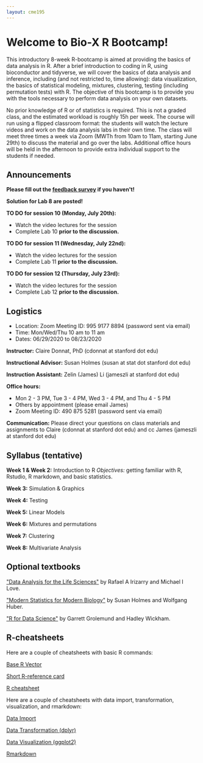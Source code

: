 ```yaml
---
layout: cme195
---
```


# [](#welcome) Welcome to Bio-X R Bootcamp!



This introductory 8-week R-bootcamp is aimed at providing the basics of data analysis in R. After a brief introduction to coding in R, using bioconductor and tidyverse, we will cover the basics of data analysis and inference, including (and not restricted to, time allowing): data visualization, the basics of statistical modeling, mixtures, clustering, testing (including permutation tests) with R.  The objective of this bootcamp is to provide you with the tools necessary to perform data analysis on your own datasets. 


No prior knowledge of R or of statistics is required. This is not a graded class, and the estimated workload is roughly 15h per week. The course will run using a flipped classroom format: the students will watch the lecture videos and work on the data analysis labs in their own time. The class will meet three times a week via Zoom (MWTh from 10am to 11am, starting June 29th) to discuss the material and go over the labs. Additional office hours will be held in the afternoon to provide extra individual support to the students if needed.

## [](#announcements) Announcements

**Please fill out the [feedback survey](https://forms.gle/8KvSVjxn9bfxLSKJA) if you haven't!**

**Solution for Lab 8 are posted!**

**TO DO for session 10 (Monday, July 20th):** 

* Watch the video lectures for the session 
* Complete Lab 10 **prior to the discussion.**

**TO DO for session 11 (Wednesday, July 22nd):** 

* Watch the video lectures for the session 
* Complete Lab 11 **prior to the discussion.**

**TO DO for session 12 (Thursday, July 23rd):** 

* Watch the video lectures for the session 
* Complete Lab 12 **prior to the discussion.**


## [](#logistics) Logistics

* Location: Zoom Meeting ID: 995 9177 8894 (password sent via email)
* Time: Mon/Wed/Thu 10 am to 11 am
* Dates: 06/29/2020 to 08/23/2020

**Instructor:** Claire Donnat, PhD (cdonnat at stanford dot edu)

**Instructional Advisor:** Susan Holmes (susan at stat dot stanford dot edu)

**Instruction Assistant:** Zelin (James) Li (jameszli at stanford dot edu)

**Office hours:** 
* Mon 2 - 3 PM, Tue 3 - 4 PM, Wed 3 - 4 PM, and Thu 4 - 5 PM
* Others by appointment (please email James)
* Zoom Meeting ID: 490 875 5281 (password sent via email)

**Communication:** 
Please direct your questions on class materials and assignments to Claire (cdonnat at stanford dot edu) and cc James (jameszli at stanford dot edu)

## [](#course) Syllabus (tentative)

**Week 1 & Week 2:** Introduction to R
_Objectives:_ getting familiar with R, Rstudio, R markdown, and basic statistics.

**Week 3:** Simulation & Graphics

**Week 4:** Testing 

**Week 5:** Linear Models

**Week 6:** Mixtures and permutations 

**Week 7:** Clustering

**Week 8:** Multivariate Analysis

## [](#textbook) Optional textbooks

["Data Analysis for the Life Sciences"](https://leanpub.com/dataanalysisforthelifesciences) by Rafael A Irizarry and Michael I Love.

["Modern Statistics for Modern Biology"](http://web.stanford.edu/class/bios221/book/) by Susan Holmes and Wolfgang Huber.

["R for Data Science"](http://r4ds.had.co.nz/)
by Garrett Grolemund and Hadley Wickham.



## [](#resources) R-cheatsheets

Here are a couple of cheatsheets with basic R commands:

[Base R Vector](https://rstudio.com/wp-content/uploads/2016/10/r-cheat-sheet-3.pdf)

[Short R-reference card](https://cran.r-project.org/doc/contrib/Short-refcard.pdf)

[R cheatsheet](http://nicolascampione.weebly.com/uploads/1/9/4/1/19411255/r_cheat_sheet.pdf)

Here are a couple of cheatsheets with data import, transformation, visualization, and rmarkdown:

[Data Import](https://github.com/rstudio/cheatsheets/raw/master/data-import.pdf)

[Data Transformation (dplyr)](https://github.com/rstudio/cheatsheets/raw/master/data-transformation.pdf)

[Data Visualization (ggplot2)](https://github.com/rstudio/cheatsheets/raw/master/data-visualization-2.1.pdf)

[Rmarkdown](https://github.com/rstudio/cheatsheets/raw/master/rmarkdown-2.0.pdf)


